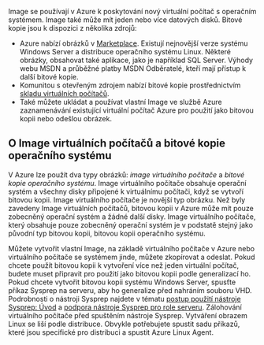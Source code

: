 

Image se používají v Azure k poskytování nový virtuální počítač s operačním systémem. Image také může mít jeden nebo více datových disků. Bitové kopie jsou k dispozici z několika zdrojů:

* Azure nabízí obrázků v [Marketplace](https://azure.microsoft.com/gallery/virtual-machines/). Existují nejnovější verze systému Windows Server a distribuce operačního systému Linux. Některé obrázky, obsahovat také aplikace, jako je například SQL Server. Výhody webu MSDN a průběžné platby MSDN Odběratelé, kteří mají přístup k další bitové kopie.
* Komunitou s otevřeným zdrojem nabízí bitové kopie prostřednictvím [skladu virtuálních počítačů](http://vmdepot.msopentech.com/List/Index).
* Také můžete ukládat a používat vlastní Image ve službě Azure zaznamenávání existující virtuální počítač Azure pro použití jako bitovou kopii nebo odešlou obrázek.

## <a name="about-vm-images-and-os-images"></a>O Image virtuálních počítačů a bitové kopie operačního systému
V Azure lze použít dva typy obrázků: *image virtuálního počítače* a *bitové kopie operačního systému*. Image virtuálního počítače obsahuje operační systém a všechny disky připojené k virtuálnímu počítači, když se vytvoří bitovou kopii. Image virtuálního počítače je novější typ obrázku. Než byly zavedeny Image virtuálních počítačů, bitovou kopii v Azure může mít pouze zobecněný operační systém a žádné další disky. Image virtuálního počítače, který obsahuje pouze zobecněný operační systém je v podstatě stejný jako původní typ bitovou kopii, bitovou kopii operačního systému.

Můžete vytvořit vlastní Image, na základě virtuálního počítače v Azure nebo virtuálního počítače se systémem jinde, můžete zkopírovat a odeslat. Pokud chcete použít bitovou kopii k vytvoření více než jeden virtuální počítač, budete muset připravit pro použití jako bitovou kopii podle generalizací ho. Pokud chcete vytvořit bitovou kopii systému Windows Server, spusťte příkaz Sysprep na serveru, aby ho generalize před nahráním souboru VHD. Podrobnosti o nástroji Sysprep najdete v tématu [postup použití nástroje Sysprep: Úvod](http://go.microsoft.com/fwlink/p/?LinkId=392030) a [podpora nástroje Sysprep pro role serveru](https://msdn.microsoft.com/windows/hardware/commercialize/manufacture/desktop/sysprep-support-for-server-roles). Zálohování virtuálního počítače před spuštěním nástroje Sysprep. Vytváření obrazem Linux se liší podle distribuce. Obvykle potřebujete spustit sadu příkazů, které jsou specifické pro distribuci a spustit Azure Linux Agent.
